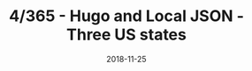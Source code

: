 ---
date: 2018-11-25
linktitle: 4of365
title: 4/365 - Hugo and Local JSON - Three US states
weight: 362
description: Three states with images plus California
layout: threestatesandimages
--- 
